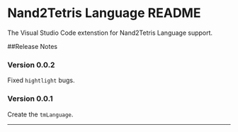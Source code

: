 # Nand2Tetris Language README

The Visual Studio Code extenstion for Nand2Tetris Language support.

##Release Notes

### Version 0.0.2

Fixed `hightlight` bugs.

### Version 0.0.1

Create the `tmLanguage`.

-----------------------------------------------------------------------------------------------------------